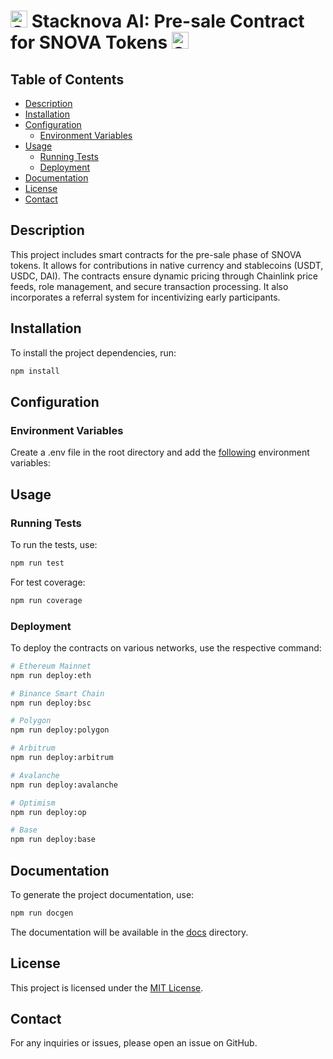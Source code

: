 # <img src="https://private-user-images.githubusercontent.com/103837756/354002804-cce06117-94b8-4a09-a51a-a9c10b4fc46c.png?jwt=eyJhbGciOiJIUzI1NiIsInR5cCI6IkpXVCJ9.eyJpc3MiOiJnaXRodWIuY29tIiwiYXVkIjoicmF3LmdpdGh1YnVzZXJjb250ZW50LmNvbSIsImtleSI6ImtleTUiLCJleHAiOjE3MjI0NjE1NjAsIm5iZiI6MTcyMjQ2MTI2MCwicGF0aCI6Ii8xMDM4Mzc3NTYvMzU0MDAyODA0LWNjZTA2MTE3LTk0YjgtNGEwOS1hNTFhLWE5YzEwYjRmYzQ2Yy5wbmc_WC1BbXotQWxnb3JpdGhtPUFXUzQtSE1BQy1TSEEyNTYmWC1BbXotQ3JlZGVudGlhbD1BS0lBVkNPRFlMU0E1M1BRSzRaQSUyRjIwMjQwNzMxJTJGdXMtZWFzdC0xJTJGczMlMkZhd3M0X3JlcXVlc3QmWC1BbXotRGF0ZT0yMDI0MDczMVQyMTI3NDBaJlgtQW16LUV4cGlyZXM9MzAwJlgtQW16LVNpZ25hdHVyZT0zMWZkZTU3M2U2M2FjODgzZjhlOWQxOTY3ZGQwN2RhODQ5OGQ3NGZlODRhODFlMWQwYmFkODI5YTU1YmRkY2UyJlgtQW16LVNpZ25lZEhlYWRlcnM9aG9zdCZhY3Rvcl9pZD0wJmtleV9pZD0wJnJlcG9faWQ9MCJ9.YocgLvGUNDBezk49SxTFlPfuzIX9eimxOGD4BqVIGaM" alt="Stacknova AI" width="27" height="27" /> Stacknova AI: Pre-sale Contract for SNOVA Tokens <img src="https://private-user-images.githubusercontent.com/103837756/354002804-cce06117-94b8-4a09-a51a-a9c10b4fc46c.png?jwt=eyJhbGciOiJIUzI1NiIsInR5cCI6IkpXVCJ9.eyJpc3MiOiJnaXRodWIuY29tIiwiYXVkIjoicmF3LmdpdGh1YnVzZXJjb250ZW50LmNvbSIsImtleSI6ImtleTUiLCJleHAiOjE3MjI0NjE1NjAsIm5iZiI6MTcyMjQ2MTI2MCwicGF0aCI6Ii8xMDM4Mzc3NTYvMzU0MDAyODA0LWNjZTA2MTE3LTk0YjgtNGEwOS1hNTFhLWE5YzEwYjRmYzQ2Yy5wbmc_WC1BbXotQWxnb3JpdGhtPUFXUzQtSE1BQy1TSEEyNTYmWC1BbXotQ3JlZGVudGlhbD1BS0lBVkNPRFlMU0E1M1BRSzRaQSUyRjIwMjQwNzMxJTJGdXMtZWFzdC0xJTJGczMlMkZhd3M0X3JlcXVlc3QmWC1BbXotRGF0ZT0yMDI0MDczMVQyMTI3NDBaJlgtQW16LUV4cGlyZXM9MzAwJlgtQW16LVNpZ25hdHVyZT0zMWZkZTU3M2U2M2FjODgzZjhlOWQxOTY3ZGQwN2RhODQ5OGQ3NGZlODRhODFlMWQwYmFkODI5YTU1YmRkY2UyJlgtQW16LVNpZ25lZEhlYWRlcnM9aG9zdCZhY3Rvcl9pZD0wJmtleV9pZD0wJnJlcG9faWQ9MCJ9.YocgLvGUNDBezk49SxTFlPfuzIX9eimxOGD4BqVIGaM" alt="Stacknova AI" width="27" height="27" />

## Table of Contents

-   [Description](#description)
-   [Installation](#installation)
-   [Configuration](#configuration)
    -   [Environment Variables](#environment-variables)
-   [Usage](#usage)
    -   [Running Tests](#running-tests)
    -   [Deployment](#deployment)
-   [Documentation](#documentation)
-   [License](#license)
-   [Contact](#contact)

## Description

This project includes smart contracts for the pre-sale phase of SNOVA tokens. It allows for contributions in native currency and stablecoins (USDT, USDC, DAI). The contracts ensure dynamic pricing through Chainlink price feeds, role management, and secure transaction processing. It also incorporates a referral system for incentivizing early participants.

## Installation

To install the project dependencies, run:

```bash
npm install
```

## Configuration

### Environment Variables

Create a .env file in the root directory and add the [following](https://github.com/Stacknova-AI/snova-token-sale-contracts/blob/main/.env.example) environment variables:

## Usage

### Running Tests

To run the tests, use:

```bash
npm run test
```

For test coverage:

```bash
npm run coverage
```

### Deployment

To deploy the contracts on various networks, use the respective command:

```bash
# Ethereum Mainnet
npm run deploy:eth

# Binance Smart Chain
npm run deploy:bsc

# Polygon
npm run deploy:polygon

# Arbitrum
npm run deploy:arbitrum

# Avalanche
npm run deploy:avalanche

# Optimism
npm run deploy:op

# Base
npm run deploy:base
```

## Documentation

To generate the project documentation, use:

```bash
npm run docgen
```

The documentation will be available in the [docs](https://github.com/Stacknova-AI/snova-token-sale-contracts/blob/main/docs/index.md) directory.

## License

This project is licensed under the [MIT License](https://github.com/Stacknova-AI/snova-token-sale-contracts/blob/main/LICENSE).

## Contact

For any inquiries or issues, please open an issue on GitHub.
